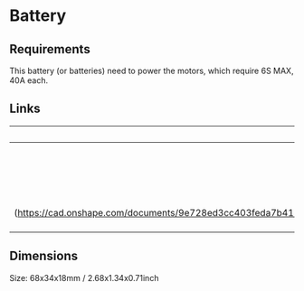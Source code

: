 # Battery

## Requirements
This battery (or batteries) need to power the motors, which require 6S MAX, 40A each.

## Links
| URL | Description |
|----:|:----|
| (https://www.ebay.com.au/itm/403142569850)[URL] | Actual Part Purchased |
| (https://www.ebay.com.au/itm/353818682159)[URL] | Similar part with dimensions |
| (https://cad.onshape.com/documents/9e728ed3cc403feda7b41161/w/fd4499d8aca18b3a71795a0e/e/63d8ea298f9bb4f94fea3d36)[URL] | CAD Model |

## Dimensions
Size: 68x34x18mm / 2.68x1.34x0.71inch

